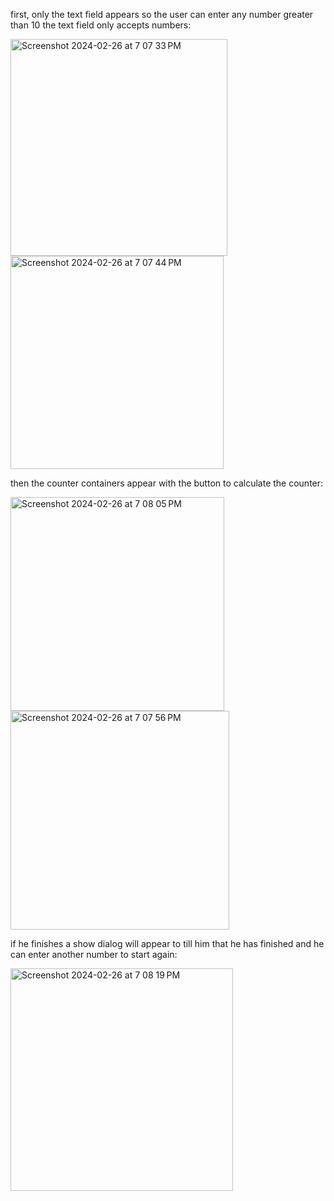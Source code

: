 first, only the text field appears so the user can enter any number greater than 10 the text field only accepts numbers:

<img width="347" alt="Screenshot 2024-02-26 at 7 07 33 PM" src="https://github.com/shaimaathu/Bloc-GetIt-Lab/assets/155615972/21c2cd0b-cf04-4ef7-acee-f898737019d4">

<img width="341" alt="Screenshot 2024-02-26 at 7 07 44 PM" src="https://github.com/shaimaathu/Bloc-GetIt-Lab/assets/155615972/1634f4e4-23ca-4411-9089-2f58e1b69908">

then the counter containers appear with the button to calculate the counter:

<img width="342" alt="Screenshot 2024-02-26 at 7 08 05 PM" src="https://github.com/shaimaathu/Bloc-GetIt-Lab/assets/155615972/0dee6b2c-0695-4f40-8cd2-29c28d2a4c64">

<img width="350" alt="Screenshot 2024-02-26 at 7 07 56 PM" src="https://github.com/shaimaathu/Bloc-GetIt-Lab/assets/155615972/f79262c7-eb83-440b-bd94-d48cc8e51a5a">


if he finishes a show dialog will appear to till him that he has finished and he can enter another number to start again:


<img width="356" alt="Screenshot 2024-02-26 at 7 08 19 PM" src="https://github.com/shaimaathu/Bloc-GetIt-Lab/assets/155615972/bcaeeded-9e69-4119-8074-d1e9e5b2d745">


